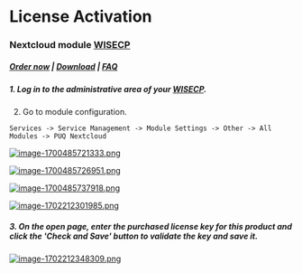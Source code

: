 # License Activation

### Nextcloud module **[WISECP](https://puqcloud.com/link.php?id=78)** 

##### [Order now](https://puqcloud.com/index.php?rp=/store/wisecp-module-nextcloud) | [Download](https://download.puqcloud.com/WISECP/Product/PUQ_WISECP-Nextcloud/) | [FAQ](https://faq.puqcloud.com/)

##### 1. Log in to the administrative area of your **[WISECP](https://puqcloud.com/link.php?id=78)**.

#####   
2. Go to module configuration.

```
Services -> Service Management -> Module Settings -> Other -> All Modules -> PUQ Nextcloud
```

[![image-1700485721333.png](https://doc.puq.info/uploads/images/gallery/2023-11/scaled-1680-/image-1700485721333.png)](https://doc.puq.info/uploads/images/gallery/2023-11/image-1700485721333.png)

[![image-1700485726951.png](https://doc.puq.info/uploads/images/gallery/2023-11/scaled-1680-/image-1700485726951.png)](https://doc.puq.info/uploads/images/gallery/2023-11/image-1700485726951.png)

[![image-1700485737918.png](https://doc.puq.info/uploads/images/gallery/2023-11/scaled-1680-/image-1700485737918.png)](https://doc.puq.info/uploads/images/gallery/2023-11/image-1700485737918.png)

[![image-1702212301985.png](https://doc.puq.info/uploads/images/gallery/2023-12/scaled-1680-/image-1702212301985.png)](https://doc.puq.info/uploads/images/gallery/2023-12/image-1702212301985.png)

##### 3. On the open page, enter the purchased license key for this product and click the '**Check and Save**' button to validate the key and save it.

[![image-1702212348309.png](https://doc.puq.info/uploads/images/gallery/2023-12/scaled-1680-/image-1702212348309.png)](https://doc.puq.info/uploads/images/gallery/2023-12/image-1702212348309.png)